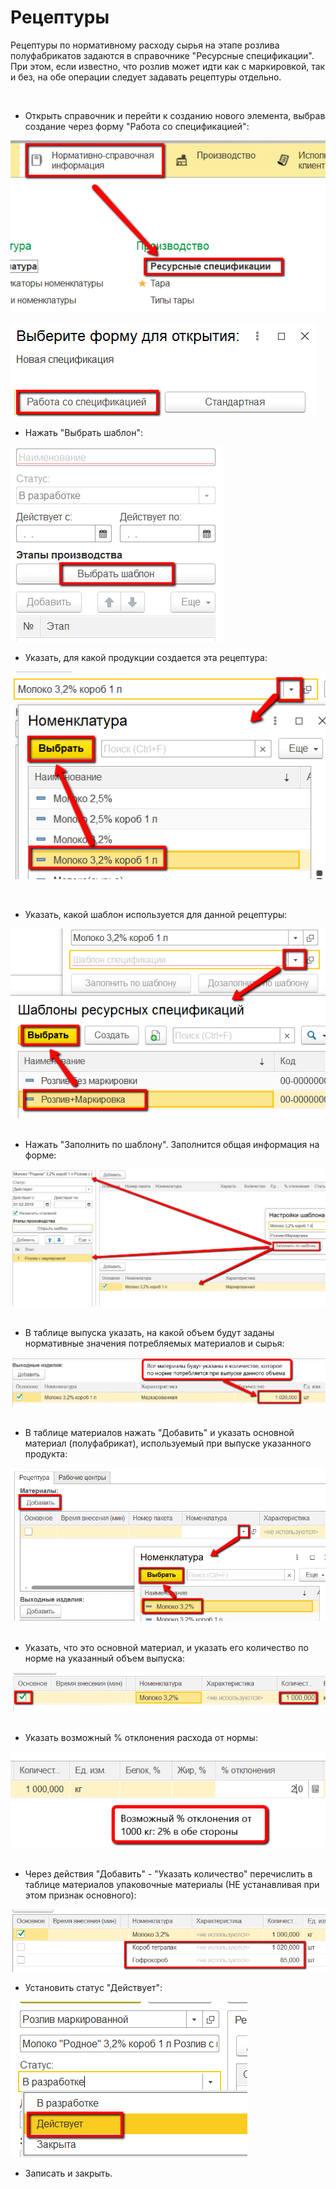 **Рецептуры**
=============

Рецептуры по нормативному расходу сырья на этапе розлива полуфабрикатов
задаются в справочнике "Ресурсные спецификации". При этом, если известно, что розлив может идти как с маркировкой, так и без, на обе операции следует задавать рецептуры отдельно.

 

-   Открыть справочник и перейти к созданию нового элемента, выбрав
    создание через форму "Работа со спецификацией":
    
![](ResourceSpecifications.assets/drex_retseptury_1_custom.png)
    
![](ResourceSpecifications.assets/drex_retseptury_1_custom_2.png)
     
-   Нажать "Выбрать шаблон":

![](ResourceSpecifications.assets/drex_retseptury_1_custom_3.png)

-   Указать, для какой продукции создается эта рецептура:
    
![](ResourceSpecifications.assets/drex_retseptury_1_custom_4.png)
    
 
-   Указать, какой шаблон используется для данной рецептуры:
    
![](ResourceSpecifications.assets/drex_retseptury_1_custom_5.png)
     
-   Нажать "Заполнить по шаблону". Заполнится общая информация на форме:
    
![](ResourceSpecifications.assets/drex_retseptury_1_custom_6.png)
     
-   В таблице выпуска указать, на какой объем будут заданы нормативные значения потребляемых материалов и сырья:
    
![](ResourceSpecifications.assets/drex_retseptury_1_custom_7.png)
     
-   В таблице материалов нажать "Добавить" и указать основной материал (полуфабрикат), используемый при выпуске указанного продукта:
    
![](ResourceSpecifications.assets/drex_retseptury_1_custom_8.png)
     
-   Указать, что это основной материал, и указать его количество по норме на указанный объем выпуска:
    
![](ResourceSpecifications.assets/drex_retseptury_1_custom_9.png)
     
-   Указать возможный % отклонения расхода от нормы:
    
![](ResourceSpecifications.assets/drex_retseptury_1_custom_10.png)
     
-   Через действия "Добавить" - "Указать количество" перечислить в таблице материалов упаковочные материалы (НЕ устанавливая при этом признак основного):

![](ResourceSpecifications.assets/drex_retseptury_1_custom_11.png)

-   Установить статус "Действует":
    
![](ResourceSpecifications.assets/drex_retseptury_1_custom_12.png)
     
-   Записать и закрыть.